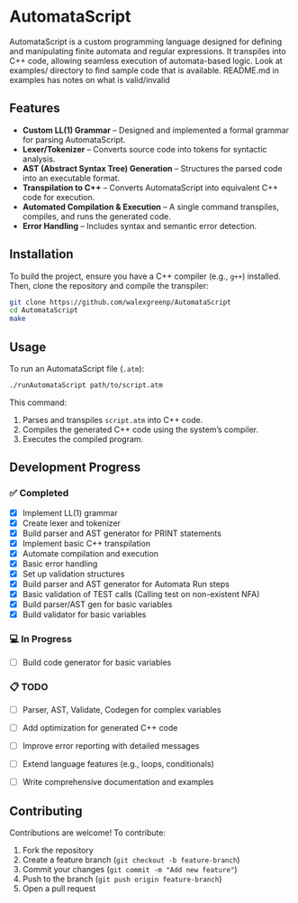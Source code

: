 # AutomataScript

AutomataScript is a custom programming language designed for defining and manipulating finite automata and regular expressions. It transpiles into C++ code, allowing seamless execution of automata-based logic. Look at examples/ directory to find sample code that is available. README.md in examples has notes on what is valid/invalid

## Features
- **Custom LL(1) Grammar** – Designed and implemented a formal grammar for parsing AutomataScript.
- **Lexer/Tokenizer** – Converts source code into tokens for syntactic analysis.
- **AST (Abstract Syntax Tree) Generation** – Structures the parsed code into an executable format.
- **Transpilation to C++** – Converts AutomataScript into equivalent C++ code for execution.
- **Automated Compilation & Execution** – A single command transpiles, compiles, and runs the generated code.
- **Error Handling** – Includes syntax and semantic error detection.

## Installation

To build the project, ensure you have a C++ compiler (e.g., `g++`) installed. Then, clone the repository and compile the transpiler:

```sh
git clone https://github.com/walexgreenp/AutomataScript
cd AutomataScript
make
```

## Usage

To run an AutomataScript file (`.atm`):

```sh
./runAutomataScript path/to/script.atm
```

This command:
1. Parses and transpiles `script.atm` into C++ code.
2. Compiles the generated C++ code using the system’s compiler.
3. Executes the compiled program.

## Development Progress

### ✅ Completed
- [x] Implement LL(1) grammar
- [x] Create lexer and tokenizer
- [x] Build parser and AST generator for PRINT statements
- [x] Implement basic C++ transpilation
- [x] Automate compilation and execution
- [x] Basic error handling
- [x] Set up validation structures
- [x] Build parser and AST generator for Automata Run steps
- [x] Basic validation of TEST calls (Calling test on non-existent NFA)
- [x] Build parser/AST gen for basic variables
- [x] Build validator for basic variables

### 💻 In Progress
- [ ] Build code generator for basic variables

### 📋 TODO
- [ ] Parser, AST, Validate, Codegen for complex variables
- [ ] Add optimization for generated C++ code
- [ ] Improve error reporting with detailed messages
- [ ] Extend language features (e.g., loops, conditionals)
- [ ] Write comprehensive documentation and examples


## Contributing
Contributions are welcome! To contribute:
1. Fork the repository
2. Create a feature branch (`git checkout -b feature-branch`)
3. Commit your changes (`git commit -m "Add new feature"`)
4. Push to the branch (`git push origin feature-branch`)
5. Open a pull request
